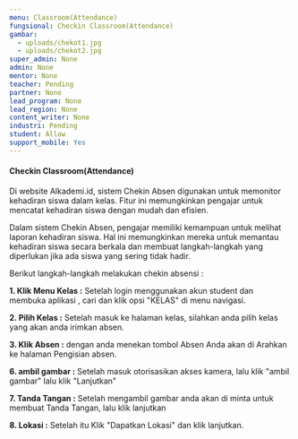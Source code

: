 ```yaml
---
menu: Classroom(Attendance)
fungsional: Checkin Classroom(Attendance)
gambar:
  - uploads/chekot1.jpg
  - uploads/chekot2.jpg
super_admin: None
admin: None
mentor: None
teacher: Pending
partner: None
lead_program: None
lead_region: None
content_writer: None
industri: Pending
student: Allow
support_mobile: Yes
---
```

#### Checkin Classroom(Attendance)

Di website Alkademi.id, sistem Chekin Absen digunakan untuk memonitor kehadiran siswa dalam kelas. Fitur ini memungkinkan pengajar untuk mencatat kehadiran siswa dengan mudah dan efisien. 

Dalam sistem Chekin Absen, pengajar memiliki kemampuan untuk melihat laporan kehadiran siswa. Hal ini memungkinkan mereka untuk memantau kehadiran siswa secara berkala dan membuat langkah-langkah yang diperlukan jika ada siswa yang sering tidak hadir.

B﻿erikut langkah-langkah melakukan chekin absensi :

**1.﻿ Klik Menu Kelas :** Setelah login  menggunakan akun student dan membuka aplikasi , cari dan klik opsi "KELAS" di menu navigasi.

**2﻿. Pilih Kelas :** Setelah masuk ke halaman kelas, silahkan anda pilih kelas yang akan anda irimkan absen.

**3. Klik Absen :** dengan anda menekan tombol Absen Anda akan di Arahkan ke halaman Pengisian absen.

**6﻿. ambil gambar :** Setelah masuk otorisasikan akses kamera, lalu klik "ambil gambar" lalu klik "Lanjutkan"

**7﻿. Tanda Tangan :** Setelah mengambil gambar anda akan di minta untuk membuat Tanda Tangan, lalu klik lanjutkan

**8﻿. Lokasi :** Setelah itu Klik "Dapatkan Lokasi" dan klik lanjutkan.